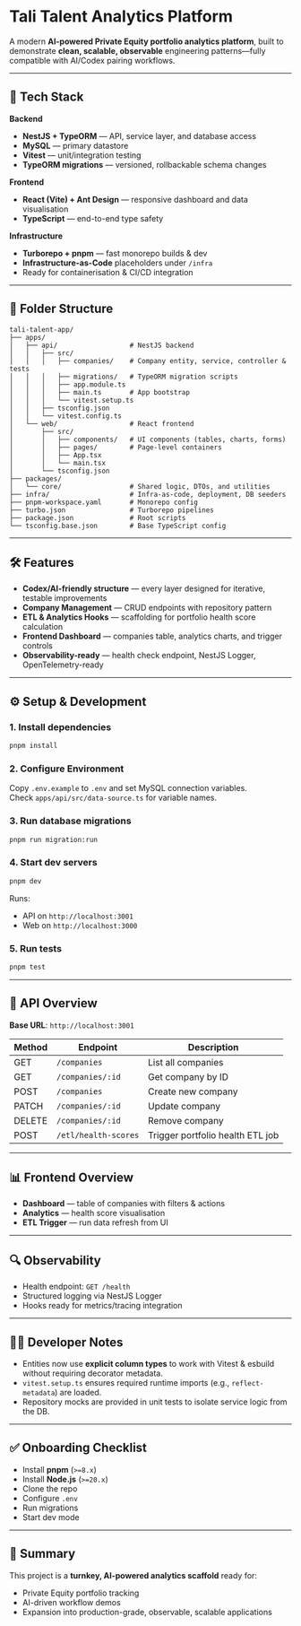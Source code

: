 # Tali Talent Analytics Platform

A modern **AI-powered Private Equity portfolio analytics platform**, built to demonstrate **clean, scalable, observable** engineering patterns—fully compatible with AI/Codex pairing workflows.

---

## 🚀 Tech Stack

**Backend**
- **NestJS + TypeORM** — API, service layer, and database access
- **MySQL** — primary datastore
- **Vitest** — unit/integration testing
- **TypeORM migrations** — versioned, rollbackable schema changes

**Frontend**
- **React (Vite) + Ant Design** — responsive dashboard and data visualisation
- **TypeScript** — end-to-end type safety

**Infrastructure**
- **Turborepo + pnpm** — fast monorepo builds & dev
- **Infrastructure-as-Code** placeholders under `/infra`
- Ready for containerisation & CI/CD integration

---

## 📂 Folder Structure

```
tali-talent-app/
├── apps/
│   ├── api/                  # NestJS backend
│   │   ├── src/
│   │   │   ├── companies/    # Company entity, service, controller & tests
│   │   │   ├── migrations/   # TypeORM migration scripts
│   │   │   ├── app.module.ts
│   │   │   ├── main.ts       # App bootstrap
│   │   │   └── vitest.setup.ts
│   │   ├── tsconfig.json
│   │   └── vitest.config.ts
│   └── web/                  # React frontend
│       ├── src/
│       │   ├── components/   # UI components (tables, charts, forms)
│       │   ├── pages/        # Page-level containers
│       │   ├── App.tsx
│       │   └── main.tsx
│       └── tsconfig.json
├── packages/
│   └── core/                 # Shared logic, DTOs, and utilities
├── infra/                    # Infra-as-code, deployment, DB seeders
├── pnpm-workspace.yaml       # Monorepo config
├── turbo.json                # Turborepo pipelines
├── package.json              # Root scripts
└── tsconfig.base.json        # Base TypeScript config
```

---

## 🛠 Features

- **Codex/AI-friendly structure** — every layer designed for iterative, testable improvements
- **Company Management** — CRUD endpoints with repository pattern
- **ETL & Analytics Hooks** — scaffolding for portfolio health score calculation
- **Frontend Dashboard** — companies table, analytics charts, and trigger controls
- **Observability-ready** — health check endpoint, NestJS Logger, OpenTelemetry-ready

---

## ⚙️ Setup & Development

### 1. Install dependencies
```bash
pnpm install
```

### 2. Configure Environment
Copy `.env.example` to `.env` and set MySQL connection variables.  
Check `apps/api/src/data-source.ts` for variable names.

### 3. Run database migrations
```bash
pnpm run migration:run
```

### 4. Start dev servers
```bash
pnpm dev
```
Runs:
- API on `http://localhost:3001`
- Web on `http://localhost:3000`

### 5. Run tests
```bash
pnpm test
```

---

## 📡 API Overview

**Base URL**: `http://localhost:3001`

| Method | Endpoint             | Description                      |
|--------|----------------------|----------------------------------|
| GET    | `/companies`         | List all companies               |
| GET    | `/companies/:id`     | Get company by ID                |
| POST   | `/companies`         | Create new company               |
| PATCH  | `/companies/:id`     | Update company                   |
| DELETE | `/companies/:id`     | Remove company                   |
| POST   | `/etl/health-scores` | Trigger portfolio health ETL job |

---

## 📊 Frontend Overview

- **Dashboard** — table of companies with filters & actions
- **Analytics** — health score visualisation
- **ETL Trigger** — run data refresh from UI

---

## 🔍 Observability

- Health endpoint: `GET /health`
- Structured logging via NestJS Logger
- Hooks ready for metrics/tracing integration

---

## 🧑‍💻 Developer Notes

- Entities now use **explicit column types** to work with Vitest & esbuild without requiring decorator metadata.
- `vitest.setup.ts` ensures required runtime imports (e.g., `reflect-metadata`) are loaded.
- Repository mocks are provided in unit tests to isolate service logic from the DB.

---

## ✅ Onboarding Checklist

- Install **pnpm** (`>=8.x`)
- Install **Node.js** (`>=20.x`)
- Clone the repo
- Configure `.env`
- Run migrations
- Start dev mode

---

## 📌 Summary

This project is a **turnkey, AI-powered analytics scaffold** ready for:
- Private Equity portfolio tracking
- AI-driven workflow demos
- Expansion into production-grade, observable, scalable applications

